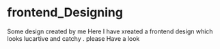 # frontend_Designing
Some design created by me
Here I have xreated a frontend design which looks lucartive and catchy .
please Have a look
